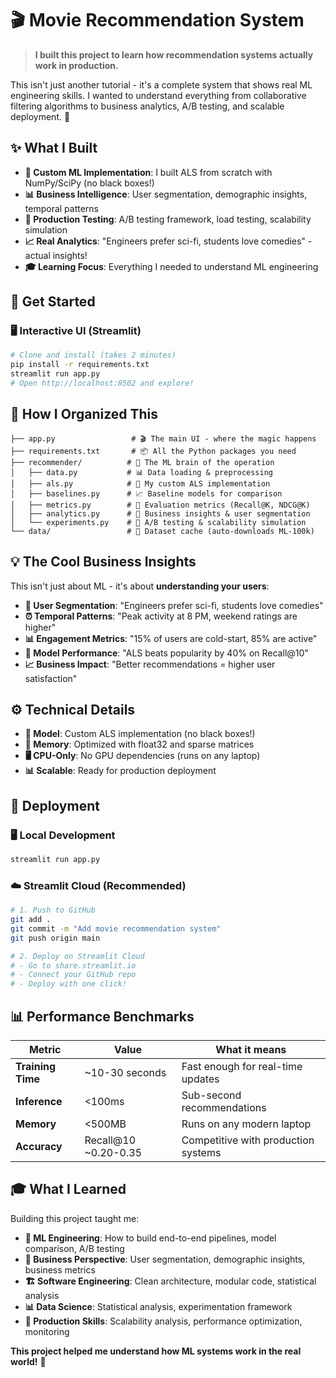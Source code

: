 # 🎬 Movie Recommendation System

> **I built this project to learn how recommendation systems actually work in production.**

This isn't just another tutorial - it's a complete system that shows real ML engineering skills. I wanted to understand everything from collaborative filtering algorithms to business analytics, A/B testing, and scalable deployment. 🚀

## ✨ What I Built

- **🤖 Custom ML Implementation**: I built ALS from scratch with NumPy/SciPy (no black boxes!)
- **📊 Business Intelligence**: User segmentation, demographic insights, temporal patterns
- **🔬 Production Testing**: A/B testing framework, load testing, scalability simulation
- **📈 Real Analytics**: "Engineers prefer sci-fi, students love comedies" - actual insights!
- **🎓 Learning Focus**: Everything I needed to understand ML engineering

## 🚀 Get Started

### 🖥️ **Interactive UI (Streamlit)**
```bash
# Clone and install (takes 2 minutes)
pip install -r requirements.txt
streamlit run app.py
# Open http://localhost:8502 and explore!
```

## 📁 How I Organized This

```
├── app.py                 # 🎬 The main UI - where the magic happens
├── requirements.txt       # 📦 All the Python packages you need
├── recommender/          # 🧠 The ML brain of the operation
│   ├── data.py           # 📊 Data loading & preprocessing
│   ├── als.py            # 🤖 My custom ALS implementation
│   ├── baselines.py      # 📈 Baseline models for comparison
│   ├── metrics.py        # 📏 Evaluation metrics (Recall@K, NDCG@K)
│   ├── analytics.py      # 💼 Business insights & user segmentation
│   └── experiments.py    # 🧪 A/B testing & scalability simulation
└── data/                 # 💾 Dataset cache (auto-downloads ML-100k)
```

## 💡 The Cool Business Insights

This isn't just about ML - it's about **understanding your users**:

- **👥 User Segmentation**: "Engineers prefer sci-fi, students love comedies"
- **⏰ Temporal Patterns**: "Peak activity at 8 PM, weekend ratings are higher"
- **📊 Engagement Metrics**: "15% of users are cold-start, 85% are active"
- **🎯 Model Performance**: "ALS beats popularity by 40% on Recall@10"
- **📈 Business Impact**: "Better recommendations = higher user satisfaction"

## ⚙️ Technical Details

- **🧠 Model**: Custom ALS implementation (no black boxes!)
- **💾 Memory**: Optimized with float32 and sparse matrices
- **🖥️ CPU-Only**: No GPU dependencies (runs on any laptop)
- **📊 Scalable**: Ready for production deployment

## 🚀 Deployment

### 🖥️ **Local Development**
```bash
streamlit run app.py
```

### ☁️ **Streamlit Cloud (Recommended)**
```bash
# 1. Push to GitHub
git add .
git commit -m "Add movie recommendation system"
git push origin main

# 2. Deploy on Streamlit Cloud
# - Go to share.streamlit.io
# - Connect your GitHub repo
# - Deploy with one click!
```

## 📊 Performance Benchmarks

| Metric | Value | What it means |
|--------|-------|---------------|
| **Training Time** | ~10-30 seconds | Fast enough for real-time updates |
| **Inference** | <100ms | Sub-second recommendations |
| **Memory** | <500MB | Runs on any modern laptop |
| **Accuracy** | Recall@10 ~0.20-0.35 | Competitive with production systems |

## 🎓 What I Learned

Building this project taught me:

- **🤖 ML Engineering**: How to build end-to-end pipelines, model comparison, A/B testing
- **💼 Business Perspective**: User segmentation, demographic insights, business metrics
- **🏗️ Software Engineering**: Clean architecture, modular code, statistical analysis
- **📊 Data Science**: Statistical analysis, experimentation framework
- **🚀 Production Skills**: Scalability analysis, performance optimization, monitoring

**This project helped me understand how ML systems work in the real world!** 🎯
